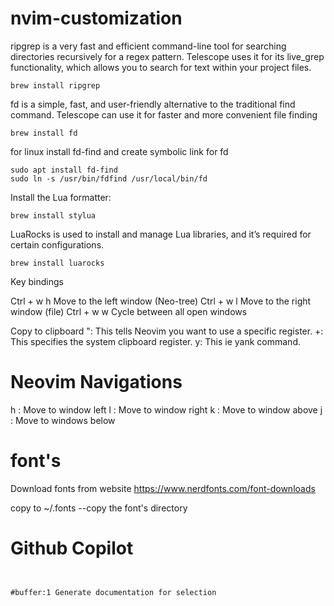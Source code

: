 # nvim-customization

ripgrep is a very fast and efficient command-line tool for searching directories recursively for a regex pattern. Telescope uses it for its live_grep functionality, which allows you to search for text within your project files.
```
brew install ripgrep
```

fd is a simple, fast, and user-friendly alternative to the traditional find command. Telescope can use it for faster and more convenient file finding
```
brew install fd
```


for linux install fd-find and create symbolic link for fd
```
sudo apt install fd-find 
sudo ln -s /usr/bin/fdfind /usr/local/bin/fd
```

Install the Lua formatter:
```
brew install stylua
```

LuaRocks is used to install and manage Lua libraries, and it’s required for certain configurations.
```
brew install luarocks
```

Key bindings 

Ctrl + w h	Move to the left window (Neo-tree)
Ctrl + w l	Move to the right window (file)
Ctrl + w w	Cycle between all open windows

Copy to clipboard
": This tells Neovim you want to use a specific register.
+: This specifies the system clipboard register.
y: This ie yank command.

# Neovim Navigations

<C-w>h : Move to window left
<C-w>l : Move to window right
<C-w>k : Move to window above
<C-w>j : Move to windows below 

# font's

Download fonts from website
https://www.nerdfonts.com/font-downloads

copy to ~/.fonts --copy the font's directory


# Github Copilot 
```
```
``` 
```
``` 
#buffer:1 Generate documentation for selection 

